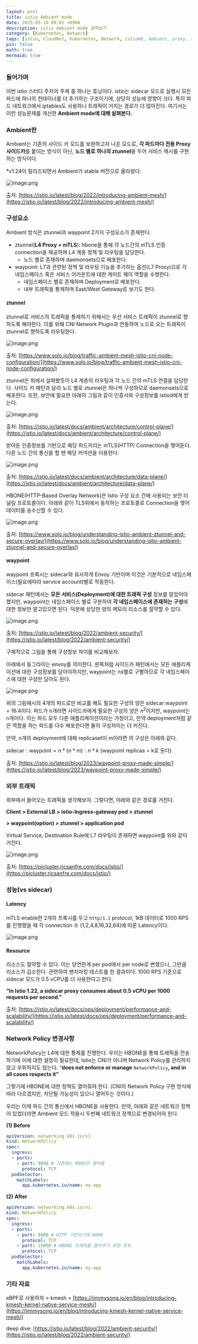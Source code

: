 ```yaml
---
layout: post
title: istio Ambient mode
date: 2025-05-18 09:01 +0900 
description: istio Ambient mode 살펴보기
category: [Kubernetes, Network] 
tags: [istio, CloudNet, Kubernetes, Network, istio#6, Ambient, proxy, sidecar] 
pin: false
math: true
mermaid: true
---
```


<!--more-->


### 들어가며


이번 istio 스터디 주차의 주제 중 하나는 튜닝이다. istio는 sidecar 모드로 실행시 모든 파드에 하나의 컨테이너를 더 추가하는 구조이기에, 상당히 성능에 영향이 크다. 특히 파드 네트워크에서 iptables도 사용하니 트래픽이 거치는 경로가 더 많아진다. 여기서는 이런 성능문제를 개선한 **Ambient mode에 대해 살펴본다.**


### **Ambient란** 


Ambient는 기존의 사이드 카 모드를 보완하고자 나온 모드로, **각 파드마다 전용 Proxy 사이드카**를 붙이는 방식이 아닌, **노드 별로 하나의 ztunnel**을 두어 서비스 매시를 구현하는 방식이다. 


*v1.24이 릴리즈되면서 Ambient가 stable 버전으로 올라왔다.


![image.png](/assets/img/post/istio%20Ambient%20mode/1.png)


출처: [https://istio.io/latest/blog/2022/introducing-ambient-mesh/](https://istio.io/latest/blog/2022/introducing-ambient-mesh/)


### 구성요소


Ambient 방식은 ztunnel과 waypoint 2가지 구성요소가 존재한다. 

- ztunnel(**L4 Proxy + mTLS**): hbone을 통해 각 노드간의 mTLS 인증 connection을 제공하며 L4 계층 정책 및 라우팅을 담당한다.
	- 노드 별로 존재하며 daemonsets으로 배포한다.
- waypoint: L7과 관련된 정책 및 라우팅 기능을 추가하는 옵션(L7 Proxy)으로 각 네임스페이스 혹은 서비스 어카운트에 대한 게이트 웨이 역할을 수행한다.
	- 네임스페이스 별로 존재하며 Deployment로 배포한다.
	- 내부 트래픽을 통제하며 East/West Gateway로 보기도 한다.

#### ztunnel


ztunnel로 서비스의 트래픽을 통제하기 위해서는 우선 서비스 트래픽이 ztunnel로 향하도록 해야한다. 이를 위해 CNI Network Plugin과 연동하여 노드로 오는 트래픽이 ztunnel로 향하도록 라우팅한다.


![image.png](/assets/img/post/istio%20Ambient%20mode/2.png)


출처: [https://www.solo.io/blog/traffic-ambient-mesh-istio-cni-node-configuration/](https://www.solo.io/blog/traffic-ambient-mesh-istio-cni-node-configuration/)


ztunnel은 위에서 살펴봤듯이 L4 계층의 라우팅과 각 노드 간의 mTLS 연결을 담당한다. 사이드 카 패턴과 달리 노드 별로 ztunnel은 하나씩 구성하므로 daemonsets으로 배포한다. 또한, 보안에 필요한 아래의 그림과 같이 인증서와 구성정보를 istiod에게 받는다.


![image.png](/assets/img/post/istio%20Ambient%20mode/3.png)


출처: [https://istio.io/latest/docs/ambient/architecture/control-plane/](https://istio.io/latest/docs/ambient/architecture/control-plane/)


받아둔 인증정보를 기반으로 해당 파드끼리는 mTLS(HTTP) Connection을 맺어둔다. 다른 노드 간의 통신을 할 땐 해당 커넥션을 이용한다. 


![image.png](/assets/img/post/istio%20Ambient%20mode/4.png)


출처: [https://istio.io/latest/docs/ambient/architecture/data-plane/](https://istio.io/latest/docs/ambient/architecture/data-plane/)


HBONE(HTTP-Based Overlay Network)은 Istio 구성 요소 간에 사용되는 보안 터널링 프로토콜이다. 아래와 같이 TLS위에서 동작하는 프로토콜로 Connection을 맺어 데이터를 송수신할 수 있다.


![image.png](/assets/img/post/istio%20Ambient%20mode/5.png)


출처: [https://www.solo.io/blog/understanding-istio-ambient-ztunnel-and-secure-overlay/](https://www.solo.io/blog/understanding-istio-ambient-ztunnel-and-secure-overlay/)


#### waypoint


waypoint 프록시는 sidecar와 유사하게 Envoy 기반이며 이것은 기본적으로 네임스페이스(필요에따라 service account)별로 작동한다. 


sidecar 패턴에서는 **모든 서비스(Deployment)에 대한 트래픽 구성** 정보를 알았어야 했지만, waypoint는 네임스페이스 별로 구분하여 **각 네임스페이스에 존재하는 구성**에 대한 정보만 알고있으면 된다. 덕분에 상당한 양의 메모리 리소스를 절약할 수 있다.


![image.png](/assets/img/post/istio%20Ambient%20mode/6.png)


출처: [https://istio.io/latest/blog/2022/ambient-security/](https://istio.io/latest/blog/2022/ambient-security/)


구체적으로 그림을 통해 구성정보 차이를 비교해보자.


아래에서 동그라미는 envoy를 의미한다. 왼쪽처럼 사이드카 패턴에서는 모든 애플리케이션에 대한 구성정보를 담아야하지만, waypoint는 ns별로 구별하므로 각 네임스페이스에 대한 구성만 담아도 된다. 


![image.png](/assets/img/post/istio%20Ambient%20mode/7.png)


위의 그림예시의 4개의 파드로만 비교를 해도 필요한 구성의 양은 sidecar:waypoint = 16:4이다. 파드가 n개라면 사이드카에게 필요한 구성의 양은 $n^2$이지만, waypoint는 n개이다. 이는 파드 모두 다른 애플리케이션이라는 가정이고, 만약 deployment처럼 같은 역할을 하는 파드를 다수 배포한다면 둘의 구성차이는 더 커진다.


만약, n개의 deployment에 대해 replicaset이 m이라면 의 구성은 아래와 같다.


$\text{sidecar}:\text{waypoint} =n *(n * m) : n * k$  (waypoint replicas = k로 둔다)


출처: [https://istio.io/latest/blog/2023/waypoint-proxy-made-simple/](https://istio.io/latest/blog/2023/waypoint-proxy-made-simple/)


### 외부 트래픽


외부에서 들어오는 트래픽을 생각해보자. 그렇다면, 아래와 같은 경로를 거친다.


**Client > External LB > istio-Ingress-gateway pod > ztunnel** 


**> waypoint(option) > ztunnel > application pod**


Virtual Service, Destination Rule에 L7 라우팅이 존재하면 waypoint를 위와 같이 거친다.


![image.png](/assets/img/post/istio%20Ambient%20mode/8.png)


출처: [https://picluster.ricsanfre.com/docs/istio/](https://picluster.ricsanfre.com/docs/istio/)


### 성능(vs sidecar)


#### Latency


mTLS enable한 2개의 프록시를 두고 `http/1.1` protocol, 1kB 데이터로 1000 RPS를 진행했을 때  각 connection 수 (1,2,4,8,16,32,64)에 따른 Latency이다.


![image.png](/assets/img/post/istio%20Ambient%20mode/9.png)


#### Resource


리소스도 절약할 수 있다. 이는 당연한게 per pod에서 per node로 변했으니, 그만큼 리소스가 감소한다. 관련하여 밴치마킹 테스트를 한 결과이다. 1000 RPS 기준으로 sidecar 모드가 0.5 vCPU를 더 사용한다고 한다.


**“In Istio 1.22, a sidecar proxy consumes about 0.5 vCPU per 1000 requests per second.”**


출처: [https://istio.io/latest/docs/ops/deployment/performance-and-scalability/](https://istio.io/latest/docs/ops/deployment/performance-and-scalability/)


### Network Policy 변경사항


NetworkPolicy는 L4에 대한 통제를 진행한다. 우리는 HBONE을 통해 트래픽을 전송하기에 이에 대한 설정이 필요한데, Istio는 CNI가 아니며 Network Policy를 관리하지 않고 우회하지도 않는다. “**does not enforce or manage** `NetworkPolicy`**, and in all cases respects it”** 


그렇기에 HBONE에 대한 정책도 열어줘야 한다. (CNI의 Network Policy 구현 방식에 따라 다르겠지만, 차단될 가능성이 있으니 열어두는 것이다.)


우리는 이제 파드 간의 통신에서 HBONE을 사용한다. 만약, 아래와 같은 네트워크 정책이 있었더라면 Ambient 모드 적용시 두번째 네트워크 정책으로 변경되어야 한다.


**(1) Before**


```yaml
apiVersion: networking.k8s.io/v1
kind: NetworkPolicy
spec:
  ingress:
  - ports:
    - port: 9090 # 기존에는 9090만 열어줌
      protocol: TCP
  podSelector:
    matchLabels:
      app.kubernetes.io/name: my-app
```


**(2) After**


```yaml
apiVersion: networking.k8s.io/v1
kind: NetworkPolicy
spec:
  ingress:
  - ports:
    - port: 8080 # HTTP 기반이기에 8080
      protocol: TCP
    - port: 15008 # HBONE 트래픽을 열어주기 위한 포트
      protocol: TCP
  podSelector:
    matchLabels:
      app.kubernetes.io/name: my-app
```


### 기타 자료


eBPF로 사용하자 > kmesh > [https://jimmysong.io/en/blog/introducing-kmesh-kernel-native-service-mesh/](https://jimmysong.io/en/blog/introducing-kmesh-kernel-native-service-mesh/)


deep dive: [https://istio.io/latest/blog/2022/ambient-security/](https://istio.io/latest/blog/2022/ambient-security/)

